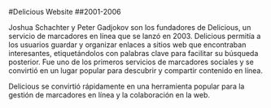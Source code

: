 #Delicious Website
##2001-2006

Joshua Schachter y Peter Gadjokov son los fundadores de Delicious, un servicio de marcadores en línea que se lanzó en 2003. Delicious permitía a los usuarios guardar y organizar enlaces a sitios web que encontraban interesantes, etiquetándolos con palabras clave para facilitar su búsqueda posterior. Fue uno de los primeros servicios de marcadores sociales y se convirtió en un lugar popular para descubrir y compartir contenido en línea.

Delicious se convirtió rápidamente en una herramienta popular para la gestión de marcadores en línea y la colaboración en la web.